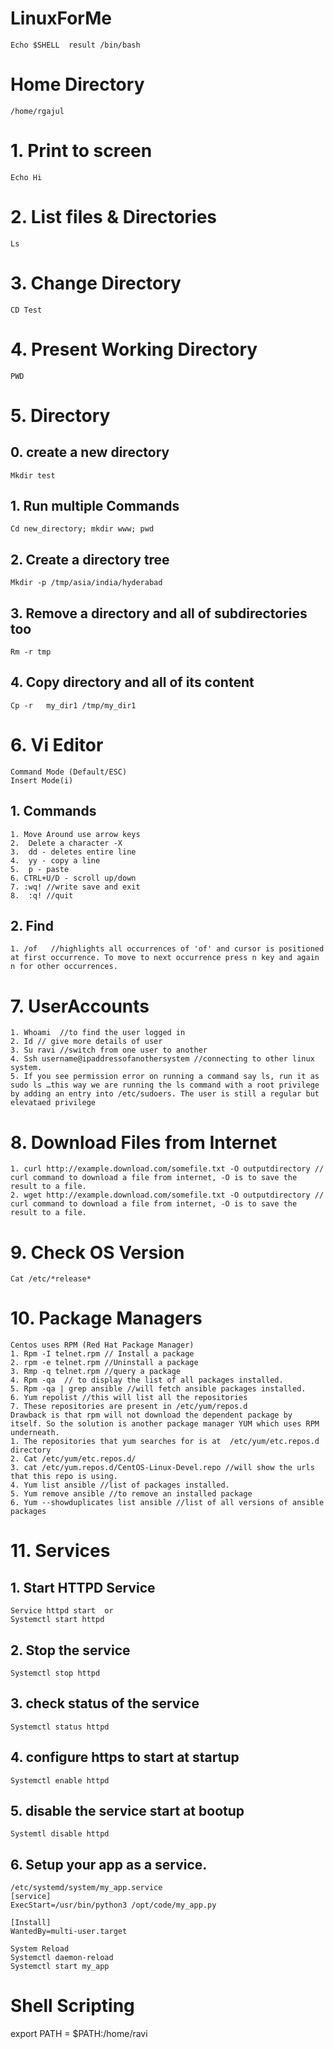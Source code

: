 # LinuxForMe
    Echo $SHELL  result /bin/bash

# Home Directory
    /home/rgajul 

# 1. Print to screen
    Echo Hi

# 2. List files & Directories
    Ls
# 3. Change Directory
    CD Test

# 4. Present Working Directory
    PWD
# 5. Directory
## 0. create a new directory
    Mkdir test

## 1. Run multiple Commands
    Cd new_directory; mkdir www; pwd

## 2. Create a directory tree
    Mkdir -p /tmp/asia/india/hyderabad

## 3. Remove a directory and all of subdirectories too
    Rm -r tmp

## 4. Copy directory and all of its content
    Cp -r   my_dir1 /tmp/my_dir1
#  6. Vi Editor
    Command Mode (Default/ESC)
    Insert Mode(i)
## 1. Commands
	1. Move Around use arrow keys
	2.  Delete a character -X
	3.  dd - deletes entire line
	4.  yy - copy a line 
	5.  p - paste
	6. CTRL+U/D - scroll up/down
	7. :wq! //write save and exit
	8.  :q! //quit
## 2. Find
	1. /of   //highlights all occurrences of 'of' and cursor is positioned at first occurrence. To move to next occurrence press n key and again n for other occurrences.
# 7. UserAccounts
	1. Whoami  //to find the user logged in
	2. Id // give more details of user
	3. Su ravi //switch from one user to another 
	4. Ssh username@ipaddressofanothersystem //connecting to other linux system.
	5. If you see permission error on running a command say ls, run it as sudo ls …this way we are running the ls command with a root privilege by adding an entry into /etc/sudoers. The user is still a regular but elevataed privilege
# 8. Download Files from Internet
	1. curl http://example.download.com/somefile.txt -O outputdirectory // curl command to download a file from internet, -O is to save the result to a file.
	2. wget http://example.download.com/somefile.txt -O outputdirectory // curl command to download a file from internet, -O is to save the result to a file.
# 9. Check OS Version
	Cat /etc/*release*
# 10. Package Managers
    Centos uses RPM (Red Hat Package Manager)
    1. Rpm -I telnet.rpm // Install a package
    2. rpm -e telnet.rpm //Uninstall a package
  	3. Rmp -q telnet.rpm //query a package
    4. Rpm -qa  // to display the list of all packages installed.
    5. Rpm -qa | grep ansible //will fetch ansible packages installed.
    6. Yum repolist //this will list all the repositories
    7. These repositories are present in /etc/yum/repos.d
    Drawback is that rpm will not download the dependent package by itself. So the solution is another package manager YUM which uses RPM underneath.
	1. The repositories that yum searches for is at  /etc/yum/etc.repos.d directory
	2. Cat /etc/yum/etc.repos.d/
	3. cat /etc/yum.repos.d/CentOS-Linux-Devel.repo //will show the urls that this repo is using.
	4. Yum list ansible //list of packages installed.
	5. Yum remove ansible //to remove an installed package
	6. Yum --showduplicates list ansible //list of all versions of ansible packages
# 11. Services
## 1. Start HTTPD Service 
    Service httpd start  or 
    Systemctl start httpd
## 2. Stop the service
    Systemctl stop httpd 
## 3. check status of the service
    Systemctl status httpd
## 4. configure https to start at startup
    Systemctl enable httpd
## 5. disable the service start at bootup
    Systemtl disable httpd
## 6. Setup your app as a service.
    /etc/systemd/system/my_app.service
    [service]
    ExecStart=/usr/bin/python3 /opt/code/my_app.py

    [Install]
    WantedBy=multi-user.target

    System Reload
    Systemctl daemon-reload
    Systemctl start my_app
 
 # Shell Scripting
 export PATH = $PATH:/home/ravi

